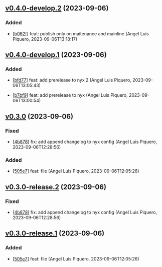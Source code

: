 ## [v0.4.0-develop.2](https://github.com/alpiquero/nyx-test/tag/v0.4.0-develop.2) (2023-09-06)

### Added

* [[b062f](https://github.com/alpiquero/nyx-test/commit/b062f7d9ec16917dd55bd7bfc47a4c334b97b487)] feat: publish only on maitenance and mainline
 (Angel Luis Piquero, 2023-09-06T13:18:17)

## [v0.4.0-develop.1](https://github.com/alpiquero/nyx-test/tag/v0.4.0-develop.1) (2023-09-06)

### Added

* [[bfd77](https://github.com/alpiquero/nyx-test/commit/bfd7768fcd9b8cca5bbe1a2e2b22356fca77d705)] feat: add prerelease to nyx 2
 (Angel Luis Piquero, 2023-09-06T13:05:43)

* [[b7bf9](https://github.com/alpiquero/nyx-test/commit/b7bf96dea5c267c5ed6e8f9986d1991cb8189f06)] feat: add prerelease to nyx
 (Angel Luis Piquero, 2023-09-06T13:00:54)

## [v0.3.0](https://github.com/alpiquero/nyx-test/tag/v0.3.0) (2023-09-06)

### Fixed

* [[4b878](https://github.com/alpiquero/nyx-test/commit/4b8780b8e493b51ca36383dacd39f5a01ded3df8)] fix: add append changelog to nyx config
 (Angel Luis Piquero, 2023-09-06T12:28:56)

### Added

* [[505e7](https://github.com/alpiquero/nyx-test/commit/505e7abee9b1862e1d1f7398d747d3a6fdb6a201)] feat: file
 (Angel Luis Piquero, 2023-09-06T12:05:26)

## [v0.3.0-release.2](https://github.com/alpiquero/nyx-test/tag/v0.3.0-release.2) (2023-09-06)

### Fixed

* [[4b878](https://github.com/alpiquero/nyx-test/commit/4b8780b8e493b51ca36383dacd39f5a01ded3df8)] fix: add append changelog to nyx config
 (Angel Luis Piquero, 2023-09-06T12:28:56)

## [v0.3.0-release.1](https://github.com/alpiquero/nyx-test/tag/v0.3.0-release.1) (2023-09-06)

### Added

* [[505e7](https://github.com/alpiquero/nyx-test/commit/505e7abee9b1862e1d1f7398d747d3a6fdb6a201)] feat: file
 (Angel Luis Piquero, 2023-09-06T12:05:26)

